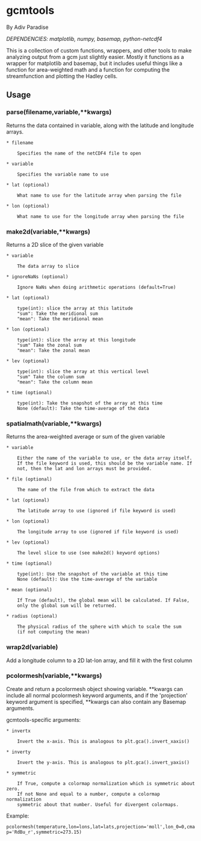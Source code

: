 # gcmtools

By Adiv Paradise

_DEPENDENCIES: matplotlib, numpy, basemap, python-netcdf4_

This is a collection of custom functions, wrappers, and other tools to make analyzing 
output from a gcm just slightly easier. Mostly it functions as a wrapper for matplotlib
and basemap, but it includes useful things like a function for area-weighted math and a
function for computing the streamfunction and plotting the Hadley cells.


## Usage

### parse(filename,variable,**kwargs)
 
Returns the data contained in variable, along with the latitude and longitude arrays.
 
    * filename
    
        Specifies the name of the netCDF4 file to open
        
    * variable
    
        Specifies the variable name to use
        
    * lat (optional)
    
        What name to use for the latitude array when parsing the file
        
    * lon (optional)
    
        What name to use for the longitude array when parsing the file
    
    
### make2d(variable,**kwargs)

Returns a 2D slice of the given variable
    
    * variable
    
        The data array to slice
        
    * ignoreNaNs (optional)
    
        Ignore NaNs when doing arithmetic operations (default=True)
        
    * lat (optional)
    
        type(int): slice the array at this latitude
        "sum": Take the meridional sum
        "mean": Take the meridional mean
        
    * lon (optional)
    
        type(int): slice the array at this longitude
        "sum" Take the zonal sum
        "mean": Take the zonal mean
        
    * lev (optional)
    
        type(int): slice the array at this vertical level
        "sum" Take the column sum
        "mean": Take the column mean
        
    * time (optional)
    
        type(int): Take the snapshot of the array at this time
        None (default): Take the time-average of the data
            

### spatialmath(variable,**kwargs)
    
Returns the area-weighted average or sum of the given variable
    
    * variable
    
        Either the name of the variable to use, or the data array itself.
        If the file keyword is used, this should be the variable name. If
        not, then the lat and lon arrays must be provided.
        
    * file (optional)
    
        The name of the file from which to extract the data
        
    * lat (optional)
    
        The latitude array to use (ignored if file keyword is used)
        
    * lon (optional)
    
        The longitude array to use (ignored if file keyword is used)
        
    * lev (optional)
    
        The level slice to use (see make2d() keyword options)
        
    * time (optional)
    
        type(int): Use the snapshot of the variable at this time
        None (default): Use the time-average of the variable
        
    * mean (optional)
    
        If True (default), the global mean will be calculated. If False,
        only the global sum will be returned.
        
    * radius (optional)
    
        The physical radius of the sphere with which to scale the sum 
        (if not computing the mean)

            
### wrap2d(variable)

Add a longitude column to a 2D lat-lon array, and fill it with the first column
    

### pcolormesh(variable,**kwargs)
    
Create and return a pcolormesh object showing variable. **kwargs can include all
normal pcolormesh keyword arguments, and if the 'projection' keyword argument is
specified, **kwargs can also contain any Basemap arguments.
    
gcmtools-specific arguments:
    
    * invertx
    
        Invert the x-axis. This is analogous to plt.gca().invert_xaxis()
        
    * inverty
    
        Invert the y-axis. This is analogous to plt.gca().invert_yaxis()
        
    * symmetric
    
        If True, compute a colormap normalization which is symmetric about zero.
        If not None and equal to a number, compute a colormap normalization 
        symmetric about that number. Useful for divergent colormaps.
    
Example:

``pcolormesh(temperature,lon=lons,lat=lats,projection='moll',lon_0=0,cmap='RdBu_r',symmetric=273.15)``